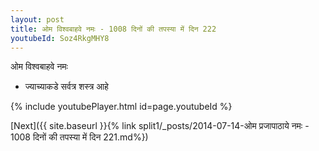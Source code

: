 ```yaml
---
layout: post
title: ओम विश्वबाहवे नमः - 1008 दिनों की तपस्या में दिन 222
youtubeId: Soz4RkgMHY8
---
```

 
 
 ओम विश्वबाहवे नमः  
 
 -  ज्याच्याकडे सर्वत्र शस्त्र आहे 
 
  
 
  
 
 
 
 
 
 


{% include youtubePlayer.html id=page.youtubeId %}
 
[Next]({{ site.baseurl }}{% link  split1/_posts/2014-07-14-ओम प्रजापाठाये नमः - 1008 दिनों की तपस्या में दिन 221.md%})
 
